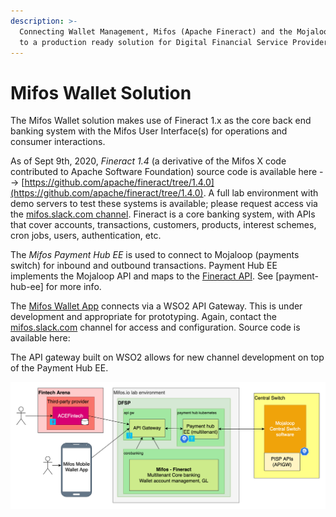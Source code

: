 ```yaml
---
description: >-
  Connecting Wallet Management, Mifos (Apache Fineract) and the Mojaloop network
  to a production ready solution for Digital Financial Service Providers
---
```


# Mifos Wallet Solution

The Mifos Wallet solution makes use of Fineract 1.x as the core back end banking system with the Mifos User Interface\(s\) for operations and consumer interactions.

As of Sept 9th, 2020, _Fineract 1.4_ \(a derivative of the Mifos X code contributed to Apache Software Foundation\) source code is available here --&gt; [https://github.com/apache/fineract/tree/1.4.0](https://github.com/apache/fineract/tree/1.4.0). A full lab environment with demo servers to test these systems is available; please request access via the [mifos.slack.com channel](https://join.slack.com/t/mifos/shared_invite/zt-frxj913a-VdiJRCNp6M6S9is_Aa2Ikg). Fineract is a core banking system, with APIs that cover accounts, transactions, customers, products, interest schemes, cron jobs, users, authentication, etc.

The _Mifos Payment Hub EE_ is used to connect to Mojaloop \(payments switch\) for inbound and outbound transactions. Payment Hub EE implements the Mojaloop API and maps to the [Fineract API](https://demo.fineract.dev/fineract-provider/swagger-ui/index.html). See \[payment-hub-ee\] for more info.

The [Mifos Wallet App](https://github.com/openMF/mobile-wallet) connects via a WSO2 API Gateway. This is under development and appropriate for prototyping. Again, contact the [mifos.slack.com](https://join.slack.com/t/mifos/shared_invite/zt-frxj913a-VdiJRCNp6M6S9is_Aa2Ikg) channel for access and configuration. Source code is available here:

The API gateway built on WSO2 allows for new channel development on top of the Payment Hub EE.

![Wallet Management with Mifos - Fineract core banking platform, transact via the Mojaloop network](../.gitbook/assets/paymenthubv2-architecture-mifos-mojaloop-wallet.png)









